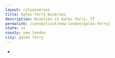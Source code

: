 ```yaml
---
layout: citywineries
title: Gales Ferry Wineries
description: Wineries in Gales Ferry, CT
permalink: /connecticut/new-london/gales-ferry/
state: ct
county: new london
city: gales ferry
---
```

-
